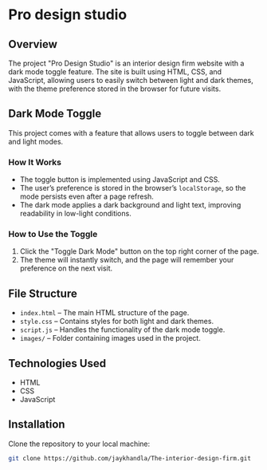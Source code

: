 # Pro design studio

## Overview

The project "Pro Design Studio" is an interior design firm website with a dark mode toggle feature. The site is built using HTML, CSS, and JavaScript, allowing users to easily switch between light and dark themes, with the theme preference stored in the browser for future visits.

## Dark Mode Toggle

This project comes with a feature that allows users to toggle between dark and light modes.

### How It Works

- The toggle button is implemented using JavaScript and CSS.
- The user’s preference is stored in the browser’s `localStorage`, so the mode persists even after a page refresh.
- The dark mode applies a dark background and light text, improving readability in low-light conditions.

### How to Use the Toggle

1. Click the "Toggle Dark Mode" button on the top right corner of the page.
2. The theme will instantly switch, and the page will remember your preference on the next visit.

## File Structure

- `index.html` – The main HTML structure of the page.
- `style.css` – Contains styles for both light and dark themes.
- `script.js` – Handles the functionality of the dark mode toggle.
- `images/` – Folder containing images used in the project.

## Technologies Used

- HTML
- CSS
- JavaScript

## Installation
Clone the repository to your local machine:
```bash
git clone https://github.com/jaykhandla/The-interior-design-firm.git

